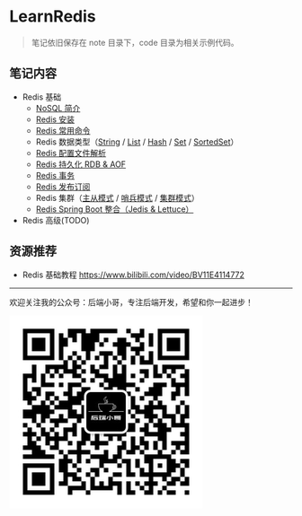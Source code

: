 # LearnRedis

> 笔记依旧保存在 note 目录下，code 目录为相关示例代码。

## 笔记内容

- Redis 基础
  - [NoSQL 简介](https://github.com/lujiahao0708/LearnSeries/blob/master/LearnRedis/note/Redis%E5%9F%BA%E7%A1%80/1.NoSQL%E7%AE%80%E4%BB%8B.md)
  - [Redis 安装](https://github.com/lujiahao0708/LearnSeries/blob/master/LearnRedis/note/Redis%E5%9F%BA%E7%A1%80/2.Redis%E5%AE%89%E8%A3%85.md)
  - [Redis 常用命令](https://github.com/lujiahao0708/LearnSeries/blob/master/LearnRedis/note/Redis%E5%9F%BA%E7%A1%80/3.Redis%20%E5%B8%B8%E7%94%A8%E5%91%BD%E4%BB%A4.md)
  - Redis 数据类型（[String](https://github.com/lujiahao0708/LearnSeries/blob/master/LearnRedis/note/Redis%E5%9F%BA%E7%A1%80/4.Redis%20%E6%95%B0%E6%8D%AE%E7%B1%BB%E5%9E%8B-String.md) / [List](https://github.com/lujiahao0708/LearnSeries/blob/master/LearnRedis/note/Redis%E5%9F%BA%E7%A1%80/5.Redis%20%E6%95%B0%E6%8D%AE%E7%B1%BB%E5%9E%8B-List.md) / [Hash](https://github.com/lujiahao0708/LearnSeries/blob/master/LearnRedis/note/Redis%E5%9F%BA%E7%A1%80/6.Redis%20%E6%95%B0%E6%8D%AE%E7%B1%BB%E5%9E%8B-Hash.md) / [Set](https://github.com/lujiahao0708/LearnSeries/blob/master/LearnRedis/note/Redis%E5%9F%BA%E7%A1%80/7.Redis%20%E6%95%B0%E6%8D%AE%E7%B1%BB%E5%9E%8B-Set.md) / [SortedSet](https://github.com/lujiahao0708/LearnSeries/blob/master/LearnRedis/note/Redis%E5%9F%BA%E7%A1%80/8.Redis%20%E6%95%B0%E6%8D%AE%E7%B1%BB%E5%9E%8B-SortedSet.md)）
  - [Redis 配置文件解析](https://github.com/lujiahao0708/LearnSeries/blob/master/LearnRedis/note/Redis%E5%9F%BA%E7%A1%80/9.Redis%20%E9%85%8D%E7%BD%AE%E6%96%87%E4%BB%B6%E8%A7%A3%E6%9E%90.md)
  - [Redis 持久化 RDB & AOF](https://github.com/lujiahao0708/LearnSeries/blob/master/LearnRedis/note/Redis%E5%9F%BA%E7%A1%80/10.Redis%20%E6%8C%81%E4%B9%85%E5%8C%96%20RDB%20%26%20AOF.md)
  - [Redis 事务](https://github.com/lujiahao0708/LearnSeries/blob/master/LearnRedis/note/Redis%E5%9F%BA%E7%A1%80/11.Redis%20%E4%BA%8B%E5%8A%A1.md)
  - [Redis 发布订阅](https://github.com/lujiahao0708/LearnSeries/blob/master/LearnRedis/note/Redis%E5%9F%BA%E7%A1%80/12.Redis%20%E5%8F%91%E5%B8%83%E8%AE%A2%E9%98%85.md)
  - Redis 集群（[主从模式](https://github.com/lujiahao0708/LearnSeries/blob/master/LearnRedis/note/Redis%E5%9F%BA%E7%A1%80/13.Redis%20%E4%B8%BB%E4%BB%8E%E6%A8%A1%E5%BC%8F.md) / [哨兵模式](https://github.com/lujiahao0708/LearnSeries/blob/master/LearnRedis/note/Redis%E5%9F%BA%E7%A1%80/14.Redis%20%E5%93%A8%E5%85%B5%E6%A8%A1%E5%BC%8F.md) / [集群模式](https://github.com/lujiahao0708/LearnSeries/blob/master/LearnRedis/note/Redis%E5%9F%BA%E7%A1%80/15.Redis%20%E9%9B%86%E7%BE%A4%E6%A8%A1%E5%BC%8F.md)）
  - [Redis Spring Boot 整合（Jedis & Lettuce）](https://github.com/lujiahao0708/LearnSeries/blob/master/LearnRedis/note/Redis%E5%9F%BA%E7%A1%80/16.Redis%20Spring%20Boot%20%E6%95%B4%E5%90%88.md)
- Redis 高级(TODO)

## 资源推荐

- Redis 基础教程 https://www.bilibili.com/video/BV11E4114772





---

欢迎关注我的公众号：后端小哥，专注后端开发，希望和你一起进步！

![](https://github.com/lujiahao0708/PicRepo/raw/master/%E5%85%AC%E4%BC%97%E5%8F%B7%E4%BA%8C%E7%BB%B4%E7%A0%81.jpg)

